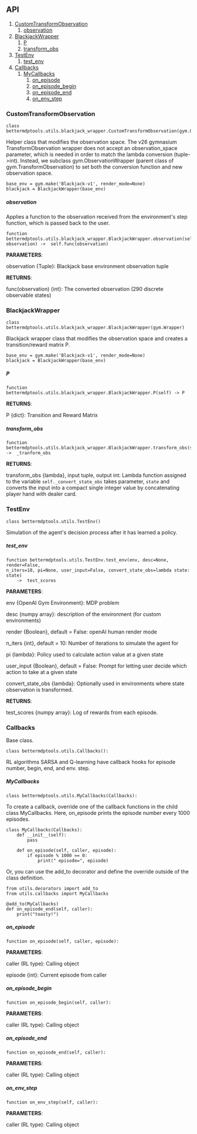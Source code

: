 ## API

1. [CustomTransformObservation](#CustomTransformObservation)
	1. [observation](#observation)
2. [BlackjackWrapper](#BlackjackWrapper)
   1. [P](#P)
   2. [transform_obs](#transform_obs)
3. [TestEnv](#TestEnv)
   1. [test_env](#test_env)
4. [Callbacks](#callbacks)		
	1. [MyCallbacks](#mycallbacks)	
		1. [on_episode](#on_episode)
		2. [on_episode_begin](#on_episode_begin)
		3. [on_episode_end](#on_episode_end)
		4. [on_env_step](#on_env_step)

### CustomTransformObservation 

```
class bettermdptools.utils.blackjack_wrapper.CustomTransformObservation(gym.ObservationWrapper)
```

Helper class that modifies the observation space.  The v26 gymnasium TransformObservation wrapper does not accept an observation_space 
parameter, which is needed in order to match the lambda conversion (tuple->int).  Instead, we subclass gym.ObservationWrapper (parent class of gym.TransformObservation) to set both the conversion function and new observation space.

```
base_env = gym.make('Blackjack-v1', render_mode=None)
blackjack = BlackjackWrapper(base_env)
```
##### observation

Applies a function to the observation received from the environment's step function, which is passed back to the user.

```
function bettermdptools.utils.blackjack_wrapper.BlackjackWrapper.observation(self, observation) ->  self.func(observation)
```

**PARAMETERS**: 

observation {Tuple}:
	Blackjack base environment observation tuple

**RETURNS**:

func(observation) {int}:
	The converted observation (290 discrete observable states)


### BlackjackWrapper 

```
class bettermdptools.utils.blackjack_wrapper.BlackjackWrapper(gym.Wrapper)
```

Blackjack wrapper class that modifies the observation space and creates a transition/reward matrix P.

```
base_env = gym.make('Blackjack-v1', render_mode=None)
blackjack = BlackjackWrapper(base_env)
```


##### P
```
function bettermdptools.utils.blackjack_wrapper.BlackjackWrapper.P(self) -> P
```

**RETURNS**:

P {dict}:
	Transition and Reward Matrix

##### transform_obs
```
function bettermdptools.utils.blackjack_wrapper.BlackjackWrapper.transform_obs(self) ->  _tranform_obs
```

**RETURNS**:

transform_obs {lambda}, input tuple, output int:
	Lambda function assigned to the variable `self._convert_state_obs` takes parameter, `state` and
	converts the input into a compact single integer value by concatenating player hand with dealer card.

### TestEnv 

```
class bettermdptools.utils.TestEnv() 
```

Simulation of the agent's decision process after it has learned a policy.

##### test_env

```
function bettermdptools.utils.TestEnv.test_env(env, desc=None, render=False, 
n_iters=10, pi=None, user_input=False, convert_state_obs=lambda state: state)
	->  test_scores
```

**PARAMETERS**: 

env {OpenAI Gym Environment}:
	MDP problem

desc {numpy array}:
	description of the environment (for custom environments)

render {Boolean}, default = False:
	openAI human render mode

n_iters {int}, default = 10:
	Number of iterations to simulate the agent for

pi {lambda}:
	Policy used to calculate action value at a given state

user_input {Boolean}, default = False:
	Prompt for letting user decide which action to take at a given state

convert_state_obs {lambda}:
	Optionally used in environments where state observation is transformed.

**RETURNS**: 

test_scores {numpy array}:
	Log of rewards from each episode.  
	

### Callbacks 

Base class. 

```
class bettermdptools.utils.Callbacks():
```
RL algorithms SARSA and Q-learning have callback hooks for episode number, begin, end, and env. step.   

##### MyCallbacks 

```
class bettermdptools.utils.MyCallbacks(Callbacks):
```

To create a callback, override one of the callback functions in the child class MyCallbacks.  Here, on_episode prints the episode number every 1000 episodes.

```
class MyCallbacks(Callbacks):
    def __init__(self):
        pass

    def on_episode(self, caller, episode):
        if episode % 1000 == 0:
            print(" episode=", episode)
```

Or, you can use the add_to decorator and define the override outside of the class definition. 

```
from utils.decorators import add_to
from utils.callbacks import MyCallbacks

@add_to(MyCallbacks)
def on_episode_end(self, caller):
	print("toasty!")
```

##### on_episode

```
function on_episode(self, caller, episode):
```

**PARAMETERS**:

caller (RL type):
	Calling object 

episode {int}:
	Current episode from caller 

##### on_episode_begin

```
function on_episode_begin(self, caller):
```

**PARAMETERS**:

caller (RL type):
	Calling object

##### on_episode_end

```
function on_episode_end(self, caller):
```

**PARAMETERS**:

caller (RL type):
	Calling object

##### on_env_step

```
function on_env_step(self, caller):
```

**PARAMETERS**:

caller (RL type):
	Calling object	